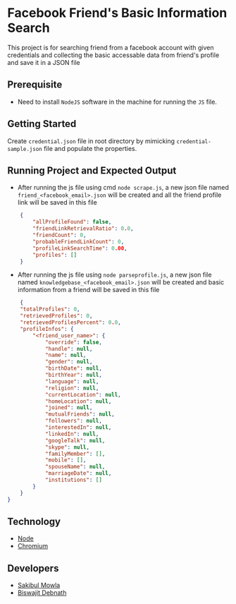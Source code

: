 # Facebook Friend's Basic Information Search
This project is for searching friend from a facebook account with given credentials and collecting the basic accessable data from friend's profile and save it in a JSON file

## Prerequisite

* Need to install `NodeJS` software in the machine for running the `JS` file.

## Getting Started

Create `credential.json` file in root directory by mimicking `credential-sample.json` file and populate the properties.

## Running Project and Expected Output

* After running the js file using cmd `node scrape.js`, a new json file named `friend_<facebook_email>.json` will be created and all the friend profile link will be saved in this file

```json
    {
        "allProfileFound": false,
        "friendLinkRetrievalRatio": 0.0,
        "friendCount": 0,
        "probableFriendLinkCount": 0,
        "profileLinkSearchTime": 0.00,
        "profiles": []
    }
```

* After running the js file using `node parseprofile.js`, a new json file named `knowledgebase_<facebook_email>.json` will be created and basic information from a friend will be saved in this file

```json
    {
    "totalProfiles": 0,
    "retrievedProfiles": 0,
    "retrievedProfilesPercent": 0.0,
    "profileInfos": {
        "<friend_user_name>": {
            "override": false,
            "handle": null,
            "name": null,
            "gender": null,
            "birthDate": null,
            "birthYear": null,
            "language": null,
            "religion": null,
            "currentLocation": null,
            "homeLocation": null,
            "joined": null,
            "mutualFriends": null,
            "followers": null,
            "interestedIn": null,
            "linkedIn": null,
            "googleTalk": null,
            "skype": null,
            "familyMember": [],
            "mobile": [],
            "spouseName": null,
            "marriageDate": null,
            "institutions": []
        }
    }
}
```
## Technology

* [Node](https://nodejs.org/en/ "Node JS")
* [Chromium](https://www.chromium.org/ "Chromium")

## Developers

* [Sakibul Mowla](https://www.linkedin.com/in/sakibulmowla/ "Sakibul Mowla LinkedIn Profile")
* [Biswajit Debnath](https://www.linkedin.com/in/coderbd/ "Biswajit Debnath's LinkedIn Profile")
